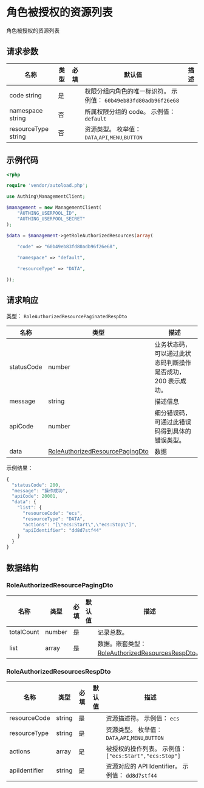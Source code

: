 # 角色被授权的资源列表

<!--
  警告⚠️：
  不要直接修改该文档，
  https://github.com/Authing/authing-docs-factory
  使用该项目进行生成
-->

角色被授权的资源列表

## 请求参数

| 名称 | 类型 | 必填 | 默认值 | 描述 |
| ---- | ---- | ---- | ---- | ---- |
| code  string  | 是 |  | 权限分组内角色的唯一标识符。 示例值： `60b49eb83fd80adb96f26e68` |
| namespace  string  | 否 |  | 所属权限分组的 code。 示例值： `default` |
| resourceType  string  | 否 |  | 资源类型。 枚举值：`DATA`,`API`,`MENU`,`BUTTON` |


## 示例代码

```php
<?php

require 'vendor/autoload.php';

use Authing\ManagementClient;

$management = new ManagementClient(
    "AUTHING_USERPOOL_ID",
    "AUTHING_USERPOOL_SECRET"
);

$data = $management->getRoleAuthorizedResources(array(
  
    "code" => "60b49eb83fd80adb96f26e68",

    "namespace" => "default",

    "resourceType" => "DATA",

));
```


## 请求响应

类型： `RoleAuthorizedResourcePaginatedRespDto`

| 名称 | 类型 | 描述 |
| ---- | ---- | ---- |
| statusCode | number | 业务状态码，可以通过此状态码判断操作是否成功，200 表示成功。 |
| message | string | 描述信息 |
| apiCode | number | 细分错误码，可通过此错误码得到具体的错误类型。 |
| data | <a href="#RoleAuthorizedResourcePagingDto">RoleAuthorizedResourcePagingDto</a> | 数据 |



示例结果：

```js
{
  "statusCode": 200,
  "message": "操作成功",
  "apiCode": 20001,
  "data": {
    "list": {
      "resourceCode": "ecs",
      "resourceType": "DATA",
      "actions": "[\"ecs:Start\",\"ecs:Stop\"]",
      "apiIdentifier": "dd8d7stf44"
    }
  }
}
```

## 数据结构


### <a id="RoleAuthorizedResourcePagingDto"></a> RoleAuthorizedResourcePagingDto

| 名称 | 类型 | 必填 |默认值| 描述 |
| ---- |  ---- | ---- | --- | ---- |
| totalCount | number | 是 |  | 记录总数。   |
| list | array | 是 |  | 数据。嵌套类型：<a href="#RoleAuthorizedResourcesRespDto">RoleAuthorizedResourcesRespDto</a>。   |


### <a id="RoleAuthorizedResourcesRespDto"></a> RoleAuthorizedResourcesRespDto

| 名称 | 类型 | 必填 |默认值| 描述 |
| ---- |  ---- | ---- | --- | ---- |
| resourceCode | string | 是 |  | 资源描述符。 示例值： `ecs`  |
| resourceType | string | 是 |  | 资源类型。 枚举值：`DATA`,`API`,`MENU`,`BUTTON`  |
| actions | array | 是 |  | 被授权的操作列表。 示例值： `["ecs:Start","ecs:Stop"]`  |
| apiIdentifier | string | 是 |  | 资源对应的 API Identifier。 示例值： `dd8d7stf44`  |



